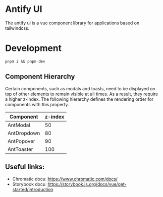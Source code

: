 # Antify UI

The antify ui is a vue component library for applications based on tailwindcss.

# Development

```
pnpm i && pnpm dev
```

## Component Hierarchy
Certain components, such as modals and toasts, need to be displayed on top of other elements to remain visible at all times. As a result, they require a higher z-index. The following hierarchy defines the rendering order for components with this property.

| Component   | z-index |
|-------------|---------|
| AntModal    | 50      |
| AntDropdown | 80      |
| AntPopover  | 90      |
| AntToaster  | 100     |




## Useful links:

- Chromatic docu: https://www.chromatic.com/docs/
- Storybook docu: https://storybook.js.org/docs/vue/get-started/introduction
